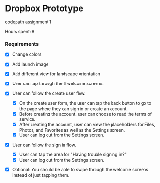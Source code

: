 # Dropbox Prototype
codepath assignment 1

Hours spent: 8

### Requirements
* [x] Change colors
* [x] Add launch image
* [x] Add different view for landscape orientation

* [x] User can tap through the 3 welcome screens.
* [x] User can follow the create user flow.
  * [x] On the create user form, the user can tap the back button to go to the page where they can sign in or create an account.
  * [x] Before creating the account, user can choose to read the terms of service.
  * [x] After creating the account, user can view the placeholders for Files, Photos, and Favorites as well as the Settings screen.
  * [x] User can log out from the Settings screen.
* [x] User can follow the sign in flow.
  * [x] User can tap the area for "Having trouble signing in?"
  * [x] User can log out from the Settings screen.
* [x] Optional: You should be able to swipe through the welcome screens instead of just tapping them.
